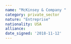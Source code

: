 ```yaml
---
name: "McKinsey & Company "
category: private_sector
nature: "Entreprise"
nationality: USA
alliance: 
date_signed: '2018-11-12'
---
```

    